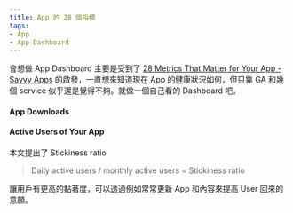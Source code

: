 ```yaml
---
title: App 的 28 個指標
tags:
- App
- App Dashboard
---
```


會想做 App Dashboard 主要是受到了 [28 Metrics That Matter for Your App - Savvy Apps](http://savvyapps.com/blog/mobile-app-analytics) 的啟發，一直想來知道現在 App 的健康狀況如何，但只靠 GA 和幾個 service 似乎還是覺得不夠。就做一個自己看的 Dashboard 吧。



#### App Downloads

#### Active Users of Your App

本文提出了 Stickiness ratio
> Daily active users / monthly active users = Stickiness ratio

讓用戶有更高的黏著度，可以透過例如常常更新 App 和內容來提高 User 回來的意願。

